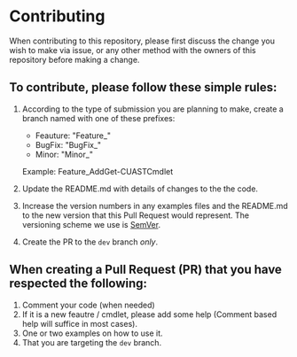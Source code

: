# Contributing

When contributing to this repository, please first discuss the change you wish to make via issue,
or any other method with the owners of this repository before making a change. 


## To contribute, please follow these simple rules:
1. According to the type of submission you are planning to make, create a branch named with one of these prefixes:
     - Feauture: "Feature_"
     - BugFix: "BugFix_"
     - Minor: "Minor_"
     
     Example: Feature_AddGet-CUASTCmdlet
     
2. Update the README.md with details of changes to the the code. 
3. Increase the version numbers in any examples files and the README.md to the new version that this
   Pull Request would represent. The versioning scheme we use is [SemVer](http://semver.org/).
4. Create the PR to the `dev` branch *only*. 

## When creating a Pull Request (PR) that you have respected the following:

 1) Comment your code (when needed)
 2) If it is a new feautre / cmdlet, please add some help (Comment based help will suffice in most cases).
 3) One or two examples on how to use it.
 4) That you are targeting the `dev` branch.
    
    
